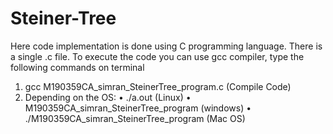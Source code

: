 # Steiner-Tree

Here code implementation is done using C programming language. There is a single .c file. To execute the code you can use gcc compiler, type the following commands on terminal
1. gcc M190359CA_simran_SteinerTree_program.c (Compile Code)
2. Depending on the OS:
• ./a.out (Linux)
• M190359CA_simran_SteinerTree_program (windows)
• ./M190359CA_simran_SteinerTree_program (Mac OS)
